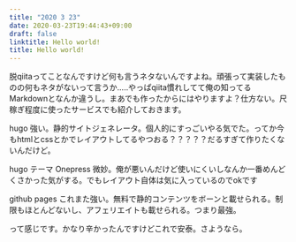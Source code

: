 ```yaml
---
title: "2020 3 23"
date: 2020-03-23T19:44:43+09:00
draft: false
linktitle: Hello world!
title: Hello world!
---
```


脱qiitaってことなんですけど何も言うネタないんですよね。頑張って実装したものの何もネタがないって言うか.....やっぱqiita慣れしてて俺の知ってるMarkdownとなんか違うし。まあでも作ったからにはやりますよ？仕方ない。尺稼ぎ程度に使ったサービスでも紹介しておきます。  
  
hugo 強い。静的サイトジェネレータ。個人的にすっごいやる気でた。ってか今もhtmlとcssとかでレイアウトしてるやつおる？？？？？だるすぎて作りたくないんだけど。  
  
hugo テーマ Onepress 微妙。俺が悪いんだけど使いにくいしなんか一番めんどくさかった気がする。でもレイアウト自体は気に入っているのでokです  
  
github pages これまた強い。無料で静的コンテンツをボーンと載せられる。制限もほとんどないし、アフェリエイトも載せられる。つまり最強。  
  
って感じです。かなり辛かったんですけどこれで安泰。さようなら。  